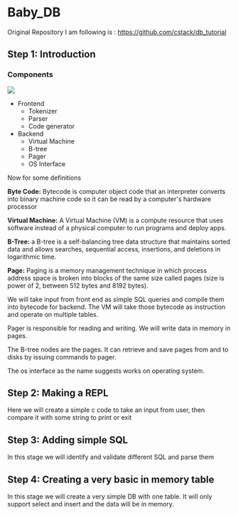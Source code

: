 # Baby_DB

Original Repository I am following is : https://github.com/cstack/db_tutorial

## Step 1: Introduction

### Components

![](https://www.sqlite.org/zipvfs/doc/trunk/www/arch1.gif)

 - Frontend
    - Tokenizer
    - Parser
    - Code generator
 - Backend
    - Virtual Machine
    - B-tree
    - Pager
    - OS Interface

Now for some definitions

**Byte Code:** Bytecode is computer object code that an interpreter converts into binary machine code so it can be read by a computer's hardware processor

**Virtual Machine:** A Virtual Machine (VM) is a compute resource that uses software instead of a physical computer to run programs and deploy apps.

**B-Tree:** a B-tree is a self-balancing tree data structure that maintains sorted data and allows searches, sequential access, insertions, and deletions in logarithmic time.

**Page:** Paging is a memory management technique in which process address space is broken into blocks of the same size called pages (size is power of 2, between 512 bytes and 8192 bytes). 



We will take input from front end as simple SQL queries and compile them into bytecode for backend. The VM will take those bytecode as instruction and operate on multiple tables.

Pager is responsible for reading and writing. We will write data in memory in pages.

The B-tree nodes are the pages. It can retrieve and save pages from and to disks by issuing commands to pager.

The os interface as the name suggests works on operating system. 


## Step 2: Making a REPL

Here we will create a simple c code to take an input from user, then compare it with some string to print or exit

## Step 3: Adding simple SQL

In this stage we will identify and validate different SQL and parse them

## Step 4: Creating a very basic in memory table

In this stage we will create a very simple DB with one table. It will only support select and insert and the data will be in memory.
